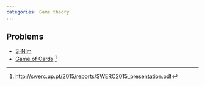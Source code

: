 ```yaml
---
categories: Game theory
...
```


## Problems
- [S-Nim](https://open.kattis.com/problems/snim)
- [Game of Cards](http://swerc.up.pt/2015/reports/problemset.pdf) [^1]


[^1]: <http://swerc.up.pt/2015/reports/SWERC2015_presentation.pdf>